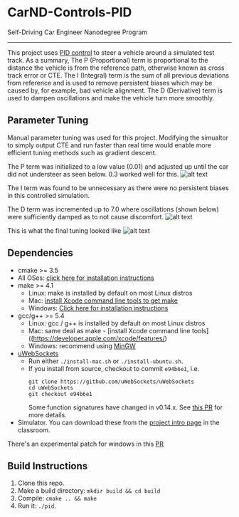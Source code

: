 # CarND-Controls-PID
Self-Driving Car Engineer Nanodegree Program

---
This project uses [PID control](https://en.wikipedia.org/wiki/PID_controller) to steer a vehicle around a simulated test track. As a summary, The P (Proportional) term is proportional to the distance the vehicle is from the reference path, otherwise known as cross track error or CTE.
The I (Integral) term is the sum of all previous deviations from reference and is used to remove persistent biases which may be caused by, for example, bad vehicle alignment. The D (Derivative) term is used to dampen oscillations and make the vehicle turn more smoothly.

## Parameter Tuning
Manual parameter tuning was used for this project. Modifying the simualtor to simply output CTE and run faster than real time would enable more efficient tuning methods such as gradient descent. 

The P term was initialized to a low value (0.01) and adjusted up until the car did not understeer as seen below. 0.3 worked well for this. 
![alt text](https://github.com/clintonadams23/PID-Control-Project/blob/master/example/understeer.gif?raw=true)

The I term was found to be unnecessary as there were no persistent biases in this controlled simulation. 

The D term was incremented up to 7.0 where oscillations (shown below) were sufficiently damped as to not cause discomfort.
![alt text](https://github.com/clintonadams23/PID-Control-Project/blob/master/example/oscillation.gif?raw=true) 

This is what the final tuning looked like
![alt text](https://github.com/clintonadams23/PID-Control-Project/blob/master/example/final_tuning.gif?raw=true) 

## Dependencies

* cmake >= 3.5
 * All OSes: [click here for installation instructions](https://cmake.org/install/)
* make >= 4.1
  * Linux: make is installed by default on most Linux distros
  * Mac: [install Xcode command line tools to get make](https://developer.apple.com/xcode/features/)
  * Windows: [Click here for installation instructions](http://gnuwin32.sourceforge.net/packages/make.htm)
* gcc/g++ >= 5.4
  * Linux: gcc / g++ is installed by default on most Linux distros
  * Mac: same deal as make - [install Xcode command line tools]((https://developer.apple.com/xcode/features/)
  * Windows: recommend using [MinGW](http://www.mingw.org/)
* [uWebSockets](https://github.com/uWebSockets/uWebSockets)
  * Run either `./install-mac.sh` or `./install-ubuntu.sh`.
  * If you install from source, checkout to commit `e94b6e1`, i.e.
    ```
    git clone https://github.com/uWebSockets/uWebSockets 
    cd uWebSockets
    git checkout e94b6e1
    ```
    Some function signatures have changed in v0.14.x. See [this PR](https://github.com/udacity/CarND-MPC-Project/pull/3) for more details.
* Simulator. You can download these from the [project intro page](https://github.com/udacity/self-driving-car-sim/releases) in the classroom.

There's an experimental patch for windows in this [PR](https://github.com/udacity/CarND-PID-Control-Project/pull/3)

## Build Instructions

1. Clone this repo.
2. Make a build directory: `mkdir build && cd build`
3. Compile: `cmake .. && make`
4. Run it: `./pid`. 


